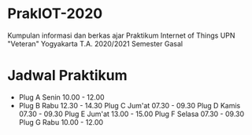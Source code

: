 # PrakIOT-2020
Kumpulan informasi dan berkas ajar Praktikum Internet of Things UPN "Veteran" Yogyakarta T.A. 2020/2021 Semester Gasal

# Jadwal Praktikum
* Plug A Senin 10.00 - 12.00
* Plug B Rabu 12.30 - 14.30
Plug C Jum'at 07.30 - 09.30
Plug D Kamis 07.30 - 09.30
Plug E Jum'at 13.00 - 15.00
Plug F Selasa 07.30 - 09.30
Plug G Rabu 10.00 - 12.00
